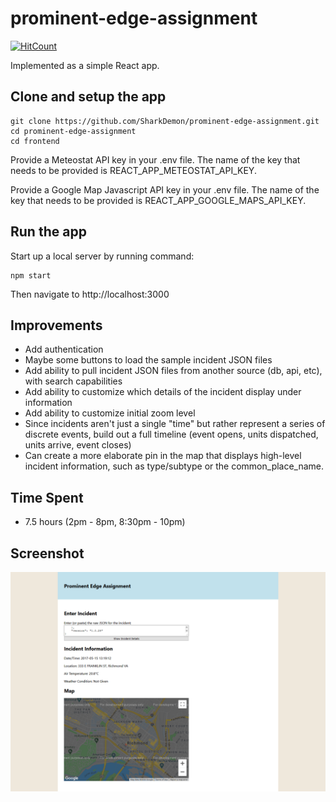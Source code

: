 # prominent-edge-assignment

[![HitCount](http://hits.dwyl.com/SharkDemon/prominent-edge-assignment.svg)](http://hits.dwyl.com/SharkDemon/prominent-edge-assignment)

Implemented as a simple React app.

## Clone and setup the app

```
git clone https://github.com/SharkDemon/prominent-edge-assignment.git
cd prominent-edge-assignment
cd frontend
```
Provide a Meteostat API key in your .env file.  The name of the key that needs to be provided is REACT_APP_METEOSTAT_API_KEY.

Provide a Google Map Javascript API key in your .env file.  The name of the key that needs to be provided is REACT_APP_GOOGLE_MAPS_API_KEY.

## Run the app

Start up a local server by running command:
```
npm start
```
Then navigate to http://localhost:3000

## Improvements

- Add authentication
- Maybe some buttons to load the sample incident JSON files
- Add ability to pull incident JSON files from another source (db, api, etc), with search capabilities
- Add ability to customize which details of the incident display under information
- Add ability to customize initial zoom level
- Since incidents aren't just a single "time" but rather represent a series of discrete events, build out a full timeline (event opens, units dispatched, units arrive, event closes)
- Can create a more elaborate pin in the map that displays high-level incident information, such as type/subtype or the common_place_name.

## Time Spent

- 7.5 hours (2pm - 8pm, 8:30pm - 10pm)

## Screenshot

![Using a sample incident JSON](screenshot-01.png)
